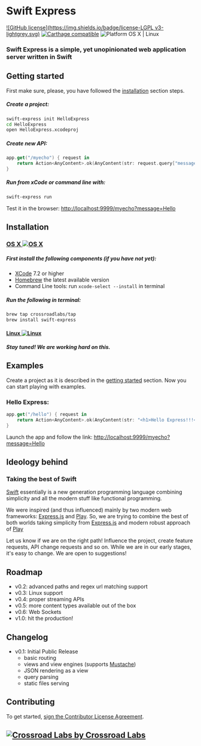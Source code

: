 # Swift Express

[![GitHub license](https://img.shields.io/badge/license-LGPL v3-lightgrey.svg)](https://raw.githubusercontent.com/crossroadlabs/Express/master/LICENSE)
[![Carthage compatible](https://img.shields.io/badge/Carthage-compatible-4BC51D.svg?style=flat)](https://github.com/Carthage/Carthage)
![Platform OS X | Linux](https://img.shields.io/badge/platform-OS%20X%20%7C%20Linux-orange.svg)

### Swift Express is a simple, yet unopinionated web application server written in Swift

## Getting started

First make sure, please, you have followed the [installation](#installation) section steps.

##### Create a project:

```sh
swift-express init HelloExpress
cd HelloExpress
open HelloExpress.xcodeproj
```

##### Create new API:

```swift
app.get("/myecho") { request in
    return Action<AnyContent>.ok(AnyContent(str: request.query["message"]?.first))
}
```

##### Run from xCode or command line with:

```sh
swift-express run
```

Test it in the browser: [http://localhost:9999/myecho?message=Hello](http://localhost:9999/myecho?message=Hello)


## Installation

[//]: # (Icons are here: https://www.iconfinder.com/icons/395228/linux_tox_icon#size=16)

### [OS X ![OS X](https://cdn1.iconfinder.com/data/icons/system-shade-circles/512/mac_os_X-16.png)](http://www.apple.com/osx/)

##### First install the following components (if you have not yet):

* [XCode](https://developer.apple.com/xcode/download/) 7.2 or higher
* [Homebrew](http://brew.sh/) the latest available version
* Command Line tools: run ```xcode-select --install``` in terminal

##### Run the following in terminal:

```sh
brew tap crossroadlabs/tap
brew install swift-express
```

#### [Linux ![Linux](https://cdn1.iconfinder.com/data/icons/system-shade-circles/512/linux_tox-16.png)](http://www.linux.org/)

##### Stay tuned! We are working hard on this.

## Examples

Create a project as it is described in the [getting started](#getting-started) section. Now you can start playing with examples.

### Hello Express:

```swift
app.get("/hello") { request in
    return Action<AnyContent>.ok(AnyContent(str: "<h1>Hello Express!!!</h1>", contentType: "text/html"))
}
```

Launch the app and follow the link: [http://localhost:9999/myecho?message=Hello](http://localhost:9999/myecho?message=Hello)

## Ideology behind

### Taking the best of Swift

[Swift](https://swift.org/) essentially is a new generation programming language combining simplicity and all the modern stuff like functional programming.

We were inspired (and thus influenced) mainly by two modern web frameworks: [Express.js](http://expressjs.com/) and [Play](https://www.playframework.com/). So, we are trying to combine the best of both worlds taking simplicity from [Express.js](http://expressjs.com/) and modern robust approach of [Play](https://www.playframework.com/)

Let us know if we are on the right path! Influence the project, create feature requests, API change requests and so on. While we are in our early stages, it's easy to change. We are open to suggestions!

## Roadmap

* v0.2: advanced paths and regex url matching support
* v0.3: Linux support
* v0.4: proper streaming APIs
* v0.5: more content types available out of the box
* v0.6: Web Sockets
* v1.0: hit the production!

## Changelog

* v0.1: Initial Public Release
	* basic routing
	* views and view engines (supports [Mustache](https://mustache.github.io/))
	* JSON rendering as a view
	* query parsing
	* static files serving

## Contributing

To get started, <a href="https://www.clahub.com/agreements/crossroadlabs/Express">sign the Contributor License Agreement</a>.

## [![Crossroad Labs](http://i.imgur.com/iRlxgOL.png?1) by Crossroad Labs](http://www.crossroadlabs.xyz/)
